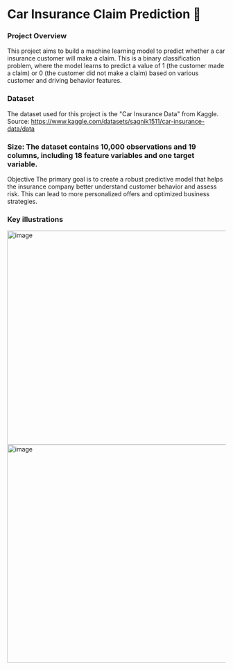 # Car Insurance Claim Prediction 🚗

### Project Overview
This project aims to build a machine learning model to predict whether a car insurance customer will make a claim. This is a binary classification problem, where the model learns to predict a value of 1 (the customer made a claim) or 0 (the customer did not make a claim) based on various customer and driving behavior features.

### Dataset
The dataset used for this project is the "Car Insurance Data" from Kaggle.
Source: https://www.kaggle.com/datasets/sagnik1511/car-insurance-data/data

### Size: The dataset contains 10,000 observations and 19 columns, including 18 feature variables and one target variable.

Objective
The primary goal is to create a robust predictive model that helps the insurance company better understand customer behavior and assess risk. This can lead to more personalized offers and optimized business strategies.

### Key illustrations
<img width="987" height="492" alt="image" src="https://github.com/user-attachments/assets/88f21d07-8306-4de3-9c33-4db94d41702f" />
<img width="557" height="502" alt="image" src="https://github.com/user-attachments/assets/c1a6e1fe-11af-46d5-8b02-b2814fc454ea" />
